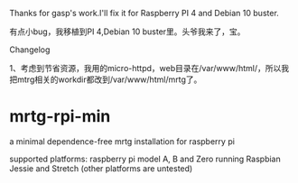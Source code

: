 
Thanks for gasp's work.I'll fix it for Raspberry PI 4 and Debian 10 buster.

有点小bug，我移植到PI 4,Debian 10 buster里。头爷我来了，宝。

Changelog

1、考虑到节省资源，我用的micro-httpd，web目录在/var/www/html/，所以我把mtrg相关的workdir都改到/var/www/html/mrtg了。



# mrtg-rpi-min
a minimal dependence-free mrtg installation for raspberry pi

supported platforms: raspberry pi model A, B and Zero running Raspbian Jessie and Stretch
(other platforms are untested)
